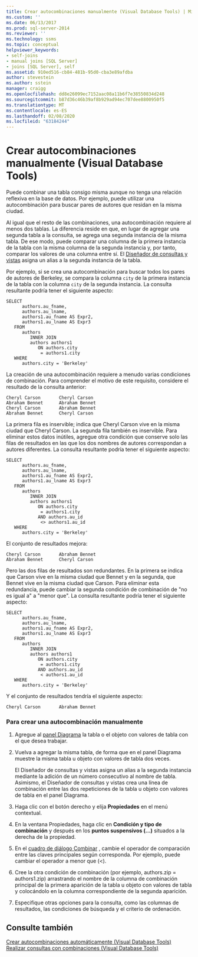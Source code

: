 ```yaml
---
title: Crear autocombinaciones manualmente (Visual Database Tools) | Microsoft Docs
ms.custom: ''
ms.date: 06/13/2017
ms.prod: sql-server-2014
ms.reviewer: ''
ms.technology: ssms
ms.topic: conceptual
helpviewer_keywords:
- self-joins
- manual joins [SQL Server]
- joins [SQL Server], self
ms.assetid: 910ed516-cb84-481b-95d0-cba3e89afdba
author: stevestein
ms.author: sstein
manager: craigg
ms.openlocfilehash: dd8e26099ec7152aac08a11b6f7e38550834d248
ms.sourcegitcommit: b87d36c46b39af8b929ad94ec707dee8800950f5
ms.translationtype: MT
ms.contentlocale: es-ES
ms.lasthandoff: 02/08/2020
ms.locfileid: "63184244"
---
```

# <a name="create-self-joins-manually-visual-database-tools"></a>Crear autocombinaciones manualmente (Visual Database Tools)
  Puede combinar una tabla consigo misma aunque no tenga una relación reflexiva en la base de datos. Por ejemplo, puede utilizar una autocombinación para buscar pares de autores que residan en la misma ciudad.  
  
 Al igual que el resto de las combinaciones, una autocombinación requiere al menos dos tablas. La diferencia reside en que, en lugar de agregar una segunda tabla a la consulta, se agrega una segunda instancia de la misma tabla. De ese modo, puede comparar una columna de la primera instancia de la tabla con la misma columna de la segunda instancia y, por tanto, comparar los valores de una columna entre sí. El [Diseñador de consultas y vistas](visual-database-tools.md) asigna un alias a la segunda instancia de la tabla.  
  
 Por ejemplo, si se crea una autocombinación para buscar todos los pares de autores de Berkeley, se compara la columna `city` de la primera instancia de la tabla con la columna `city` de la segunda instancia. La consulta resultante podría tener el siguiente aspecto:  
  
```  
SELECT   
      authors.au_fname,   
      authors.au_lname,   
      authors1.au_fname AS Expr2,   
      authors1.au_lname AS Expr3  
   FROM   
      authors   
         INNER JOIN  
         authors authors1   
            ON authors.city   
             = authors1.city  
   WHERE  
      authors.city = 'Berkeley'  
```  
  
 La creación de una autocombinación requiere a menudo varias condiciones de combinación. Para comprender el motivo de este requisito, considere el resultado de la consulta anterior:  
  
```  
Cheryl Carson       Cheryl Carson  
Abraham Bennet      Abraham Bennet  
Cheryl Carson       Abraham Bennet  
Abraham Bennet      Cheryl Carson  
```  
  
 La primera fila es inservible; indica que Cheryl Carson vive en la misma ciudad que Cheryl Carson. La segunda fila también es inservible. Para eliminar estos datos inútiles, agregue otra condición que conserve solo las filas de resultados en las que los dos nombres de autores correspondan a autores diferentes. La consulta resultante podría tener el siguiente aspecto:  
  
```  
SELECT   
      authors.au_fname,   
      authors.au_lname,   
      authors1.au_fname AS Expr2,   
      authors1.au_lname AS Expr3  
   FROM   
      authors   
         INNER JOIN  
         authors authors1   
            ON authors.city   
             = authors1.city  
            AND authors.au_id  
             <> authors1.au_id  
   WHERE  
      authors.city = 'Berkeley'  
```  
  
 El conjunto de resultados mejora:  
  
```  
Cheryl Carson       Abraham Bennet  
Abraham Bennet      Cheryl Carson  
```  
  
 Pero las dos filas de resultados son redundantes. En la primera se indica que Carson vive en la misma ciudad que Bennet y en la segunda, que Bennet vive en la misma ciudad que Carson. Para eliminar esta redundancia, puede cambiar la segunda condición de combinación de "no es igual a" a "menor que". La consulta resultante podría tener el siguiente aspecto:  
  
```  
SELECT   
      authors.au_fname,   
      authors.au_lname,   
      authors1.au_fname AS Expr2,   
      authors1.au_lname AS Expr3  
   FROM   
      authors   
         INNER JOIN  
         authors authors1   
            ON authors.city   
             = authors1.city  
            AND authors.au_id  
             < authors1.au_id  
   WHERE  
      authors.city = 'Berkeley'  
```  
  
 Y el conjunto de resultados tendría el siguiente aspecto:  
  
```  
Cheryl Carson       Abraham Bennet  
```  
  
### <a name="to-create-a-self-join-manually"></a>Para crear una autocombinación manualmente  
  
1.  Agregue al [panel Diagrama](diagram-pane-visual-database-tools.md) la tabla o el objeto con valores de tabla con el que desea trabajar.  
  
2.  Vuelva a agregar la misma tabla, de forma que en el panel Diagrama muestre la misma tabla u objeto con valores de tabla dos veces.  
  
     El Diseñador de consultas y vistas asigna un alias a la segunda instancia mediante la adición de un número consecutivo al nombre de tabla. Asimismo, el Diseñador de consultas y vistas crea una línea de combinación entre las dos repeticiones de la tabla u objeto con valores de tabla en el panel Diagrama.  
  
3.  Haga clic con el botón derecho y elija **Propiedades** en el menú contextual.  
  
4.  En la ventana Propiedades, haga clic en **Condición y tipo de combinación** y después en los **puntos suspensivos (...)** situados a la derecha de la propiedad.  
  
5.  En el [cuadro de diálogo Combinar](join-dialog-box-visual-database-tools.md) , cambie el operador de comparación entre las claves principales según corresponda. Por ejemplo, puede cambiar el operador a menor que (<).  
  
6.  Cree la otra condición de combinación (por ejemplo, authors.zip = authors1.zip) arrastrando el nombre de la columna de combinación principal de la primera aparición de la tabla u objeto con valores de tabla y colocándolo en la columna correspondiente de la segunda aparición.  
  
7.  Especifique otras opciones para la consulta, como las columnas de resultados, las condiciones de búsqueda y el criterio de ordenación.  
  
## <a name="see-also"></a>Consulte también  
 [Crear autocombinaciones automáticamente &#40;Visual Database Tools&#41;](create-self-joins-automatically-visual-database-tools.md)   
 [Realizar consultas con combinaciones &#40;Visual Database Tools&#41;](query-with-joins-visual-database-tools.md)  
  
  

